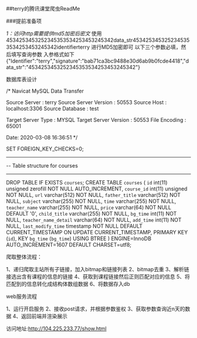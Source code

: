 ##terry的腾讯课堂爬虫ReadMe

###提前准备项

*1：访问http需要提供md5加密后密文*
使用4534253453252345353534253453245342data_str4534253453252345353534253453245342identifierterry  进行MD5加密即可
以下三个参数必填，然后填写查询参数
入参格式如下
{"Identifier":"terry","signature":"bab71ca3bc9488e30d6ab9b0fcde4418","data_str":"4534253453252345353534253453245342"}

数据库表设计

/*
Navicat MySQL Data Transfer

Source Server         : terry
Source Server Version : 50553
Source Host           : localhost:3306
Source Database       : test

Target Server Type    : MYSQL
Target Server Version : 50553
File Encoding         : 65001

Date: 2020-03-08 16:36:51
*/

SET FOREIGN_KEY_CHECKS=0;

-- ----------------------------
-- Table structure for courses
-- ----------------------------
DROP TABLE IF EXISTS `courses`;
CREATE TABLE `courses` (
  `id` int(11) unsigned zerofill NOT NULL AUTO_INCREMENT,
  `course_id` int(11) unsigned NOT NULL,
  `url` varchar(512) NOT NULL,
  `father_title` varchar(512) NOT NULL,
  `subject` varchar(255) NOT NULL,
  `time` varchar(255) NOT NULL,
  `teacher_name` varchar(255) NOT NULL,
  `price` varchar(64) NOT NULL DEFAULT '0',
  `child_title` varchar(255) NOT NULL,
  `bg_time` int(11) NOT NULL,
  `teacher_name_detail` varchar(64) NOT NULL,
  `add_time` int(11) NOT NULL,
  `last_modify_time` timestamp NOT NULL DEFAULT CURRENT_TIMESTAMP ON UPDATE CURRENT_TIMESTAMP,
  PRIMARY KEY (`id`),
  KEY `bg_time` (`bg_time`) USING BTREE
) ENGINE=InnoDB AUTO_INCREMENT=1607 DEFAULT CHARSET=utf8;


爬取整体流程：

1、递归爬取主站所有子链接，加入bitmap和链接列表
2、bitmap去重
3、解析链接选出含有课程的信息的链接
4、获取到课程链接然后正则匹配对应的信息
5、将匹配到的信息转化成结构体数组数据
6、将数据存入db 

web服务流程

1、运行开启服务
2、接收post请求，并根据参数鉴权
3、获取参数查询近n天的数据
4、返回前端并渲染展示

访问地址:http://104.225.233.77/show.html